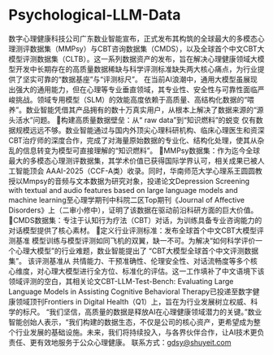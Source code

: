 # Psychological-LLM-Data

数字心理健康科技公司广东数业智能宣布，正式发布其构筑的全球最大的多模态心理测评数据集（MMPsy）与CBT咨询数据集（CMDS），以及全球首个中文CBT大模型评测数据集（CLTB）。这一系列数据资产的发布，旨在解决心理健康领域大模型开发中长期存在的高质量数据稀缺与科学评测标准缺失两大核心痛点，为行业提供了坚实可靠的“数据基座”与“评测标尺”。
在当前AI浪潮中，通用大模型虽展现出强大的通用能力，但在心理等专业垂直领域，其专业性、安全性与可靠性面临严峻挑战。领域专用模型（SLM）的效能高度依赖于高质量、高结构化数据的“喂养”。数业智能凭借其产品拥有的数十万真实用户，从根本上解决了数据来源的“源头活水”问题。
构建高质量数据壁垒：从“ raw data”到“知识燃料”的蜕变
仅有数据规模远远不够。数业智能通过与国内外顶尖心理科研机构、临床心理医生和资深CBT治疗师的深度合作，完成了对海量原始数据的专业化、结构化处理，使其从杂乱的信息转变为模型可直接理解的“知识燃料”。
MMPsy数据集：作为迄今全球最大的多模态心理测评数据集，其学术价值已获得国际学界认可，相关成果已被人工智能顶会 AAAI-2025（CCF-A类）收录。同时，华南师范大学心理系王圆圆教授以Mmpsy的音频与文本数据为研究对象，投递论文Depression Screening with textual and audio features based on large language models and machine learning至心理学期刊中科院二区Top期刊《Journal of Affective Disorders》上（二审小修中），证明了该数据在驱动前沿科研方面的巨大价值。
CMDS数据集：专注于认知行为疗法（CBT）对话，为训练具备专业咨询能力的对话模型提供了核心素材。
定义行业评测标准：发布全球首个中文CBT大模型评测基准
模型训练与模型评测如同飞机的双翼，缺一不可。为解决“如何科学评价一个心理大模型”的行业难题，数业智能提出了 “CBT大模型全球首个中文评测数据集”。
该评测基准从 共情能力、干预准确性、伦理安全性、对话流畅度等多个核心维度，对心理大模型进行全方位、标准化的评估。这一工作填补了中文语境下该领域评测的空白，其相关论文CBT-LLM-Test-Bench: Evaluating Large Language Models in Assisting Cognitive Behavioral Therapy已投递至数字健康领域顶刊Frontiers in Digital Health（Q1）上，旨在为行业发展树立权威、科学的标尺。
“我们坚信，高质量的数据是释放AI在心理健康领域潜力的关键。”数业智能创始人表示，“我们构建的数据生态，不仅是公司的核心资产，更希望成为整个行业发展的基础设施。未来，我们将持续投入，与各界伙伴合作，让AI技术更负责任、更有效地服务于公众心理健康。
联系方式：gdsy@shuyeit.com